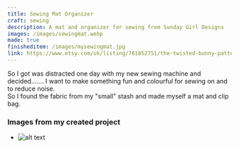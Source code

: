 ```yaml
---
title: Sewing Mat Organizer
craft: sewing
description: A mat and organizer for sewing from Sunday Girl Designs
images: /images/sewingmat.webp
made: true
finisheditem: /images/mysewingmat.jpg
link: https://www.etsy.com/uk/listing/761852751/the-twisted-bunny-pattern-please-read?ref=yr_purchases
---
```


So I got was distracted one day with my new sewing machine and decided....... I want to make something fun and colourful for sewing on and to reduce noise.   
So I found the fabric from my "small" stash and made myself a mat and clip bag.

### Images from my created project   
* ![alt text](/images/mysewingmat.jpg "mdImage")
